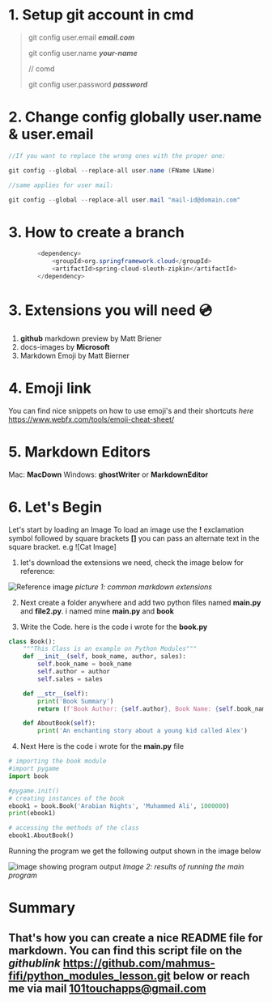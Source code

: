 # 1. Setup git account in cmd

>git config user.email ***email.com***
>
>git config user.name ***your-name***
>
>// comd
>
>git config user.password ***password***




# 2. Change config globally user.name & user.email

```java
//If you want to replace the wrong ones with the proper one:

git config --global --replace-all user.name (FName LName)

//same applies for user mail:

git config --global --replace-all user.mail "mail-id@domain.com"

```
# 3. How to create a branch

```java
        <dependency>
			<groupId>org.springframework.cloud</groupId>
			<artifactId>spring-cloud-sleuth-zipkin</artifactId>
		</dependency>
```

# 3. Extensions you will need :cd:

1. **github** markdown preview by Matt Briener
2. docs-images by **Microsoft**
3. Markdown Emoji by Matt Bierner

# 4. Emoji link

You can find nice snippets on how to use emoji's and their shortcuts *here* <https://www.webfx.com/tools/emoji-cheat-sheet/>

# 5. Markdown Editors

Mac: **MacDown**
Windows: **ghostWriter** or **MarkdownEditor**

# 6. Let's Begin

Let's start by loading an Image
To load an image use the **!** exclamation symbol followed by square brackets **[]** you can pass an alternate text in the
square bracket. e.g ![Cat Image]

1. let's download the extensions we need, check the image below for reference:

![Reference image](/screenshots/picture1.jpg)
*picture 1: common markdown extensions*

2. Next create a folder anywhere and add two python files named **main.py**
and **file2.py**. i named mine **main.py** and **book**

3. Write the Code. here is the code i wrote for the **book.py**

```python
class Book():
    """This Class is an example on Python Modules"""
    def __init__(self, book_name, author, sales):
        self.book_name = book_name
        self.author = author
        self.sales = sales

    def __str__(self):
        print('Book Summary')
        return (f'Book Author: {self.author}, Book Name: {self.book_name}, Sales: {self.sales}')

    def AboutBook(self):
        print('An enchanting story about a young kid called Alex')

``` 
4. Next Here is the code i wrote for the **main.py** file

```python
# importing the book module 
#import pygame
import book

#pygame.init()
# creating instances of the book 
ebook1 = book.Book('Arabian Nights', 'Muhammed Ali', 1000000)
print(ebook1)

# accessing the methods of the class 
ebook1.AboutBook()

```
Running the program we get the following output shown in the image below 

![image showing program output](/screenshots/picture2.jpg)
*Image 2: results of running the main program*

# Summary

That's how you can create a nice README file for markdown. You can find this 
script file on the *githublink* <https://github.com/mahmus-fifi/python_modules_lesson.git> below or reach me via mail <101touchapps@gmail.com> 
-

